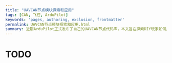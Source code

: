 ```yaml
---
title: "UAVCAN节点模块探索和应用"
tags: [CAN, 飞控, ArduPilot]
keywords: 'pages, authoring, exclusion, frontmatter'
permalink: UAVCAN节点模块探索和应用.html
summary: 近期ArduPilot正式发布了自己的UAVCAN节点代码库，本文旨在探索DIY玩家如何应用这一项目到自己的设备之中
---
```


# TODO
